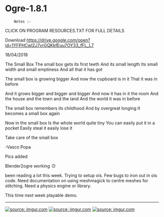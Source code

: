 # Ogre-1.8.1

		Notes :-
		
CLICK ON PROGRAM RESOURCES.TXT FOR FULL DETAILS
		
Download 
https://drive.google.com/open?id=1YFPHCwl2J7vrGQKkfEuu7OY33_fFL_L7


18/04/2018

The Small Box
The small box gets its first teeth
And its small length
Its small width and small emptiness
And all that it has got

The small box is growing bigger
And now the cupboard is in it
That it was in before

And it grows bigger and bigger and bigger
And now it has in it the room
And the house and the town and the land
And the world it was in before

The small box remembers its childhood
And by overgreat longing
It becomes a small box again

Now in the small box
Is the whole world quite tiny
You can easily put it in a pocket
Easily steal it easily lose it

Take care of the small box

-Vasco Popa

Pics added

Blender2ogre working :D

been reading a lot this week. Trying to setup ois.
Few bugs to iron out in ois code. 
Need documentation on using meshmagick to centre meshes for stitching.
Need a physics engine or library. 

This time next week playable demo.

------------------------------------------------------------------------

<a href="https://imgur.com/IRMtUx5"><img src="https://i.imgur.com/IRMtUx5.jpg" title="source: imgur.com" /></a>
<a href="https://imgur.com/oAxu1oZ"><img src="https://i.imgur.com/oAxu1oZ.jpg" title="source: imgur.com" /></a>
<a href="https://imgur.com/RZdYebW"><img src="https://i.imgur.com/RZdYebW.jpg" title="source: imgur.com" /></a>
